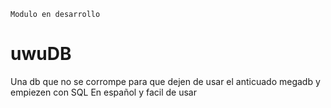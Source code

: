 ```
Modulo en desarrollo
```

# uwuDB
Una db que no se corrompe para que dejen de usar el anticuado megadb y empiezen con SQL
En español y facil de usar